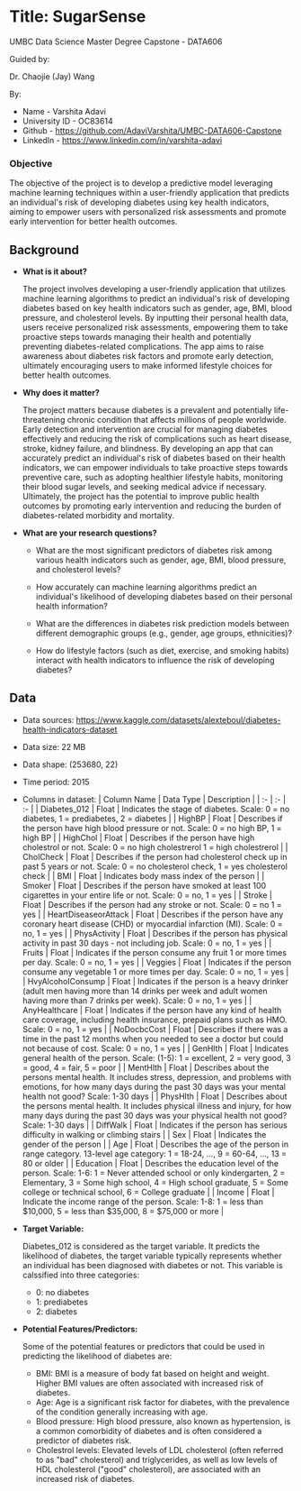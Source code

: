 # Title: SugarSense

UMBC Data Science Master Degree Capstone - DATA606

Guided by:

Dr. Chaojie (Jay) Wang

By:
  - Name - Varshita Adavi
  - University ID - OC83614
  - Github - https://github.com/AdaviVarshita/UMBC-DATA606-Capstone
  - LinkedIn - https://www.linkedin.com/in/varshita-adavi


### Objective
The objective of the project is to develop a predictive model leveraging machine learning techniques within a user-friendly application that predicts an individual's risk of developing diabetes using key health indicators, aiming to empower users with personalized risk assessments and promote early intervention for better health outcomes.

## Background

- **What is it about?**

  The project involves developing a user-friendly application that utilizes machine learning algorithms to predict an individual's risk of developing diabetes based on key health indicators such as gender, age, BMI, blood pressure, and cholesterol levels. By inputting their personal health data, users receive personalized risk assessments, empowering them to take proactive steps towards managing their health and potentially preventing diabetes-related complications. The app aims to raise awareness about diabetes risk factors and promote early detection, ultimately encouraging users to make informed lifestyle choices for better health outcomes.

- **Why does it matter?**

  The project matters because diabetes is a prevalent and potentially life-threatening chronic condition that affects millions of people worldwide. Early detection and intervention are crucial for managing diabetes effectively and reducing the risk of complications such as heart disease, stroke, kidney failure, and blindness. By developing an app that can accurately predict an individual's risk of diabetes based on their health indicators, we can empower individuals to take proactive steps towards preventive care, such as adopting healthier lifestyle habits, monitoring their blood sugar levels, and seeking medical advice if necessary. Ultimately, the project has the potential to improve public health outcomes by promoting early intervention and reducing the burden of diabetes-related morbidity and mortality.

- **What are your research questions?**
  
  - What are the most significant predictors of diabetes risk among various health indicators such as gender, age, BMI, blood pressure, and cholesterol levels?

  - How accurately can machine learning algorithms predict an individual's likelihood of developing diabetes based on their personal health information?

  - What are the differences in diabetes risk prediction models between different demographic groups (e.g., gender, age groups, ethnicities)?

  - How do lifestyle factors (such as diet, exercise, and smoking habits) interact with health indicators to influence the risk of developing diabetes?


## Data 

- Data sources: https://www.kaggle.com/datasets/alexteboul/diabetes-health-indicators-dataset
- Data size: 22 MB
- Data shape: (253680, 22)
- Time period: 2015
- Columns in dataset:
    | Column Name | Data Type | Description |
    | :- | :- | :- |
    | Diabetes_012 | Float | Indicates the stage of diabetes. Scale: 0 = no diabetes, 1 = prediabetes, 2 = diabetes |
    | HighBP | Float | Describes if the person have high blood pressure or not. Scale: 0 = no high BP, 1 = high BP |
    | HighChol | Float | Describes if the person have high cholestrol or not. Scale: 0 = no high cholestrerol 1 = high cholestrerol |
    | CholCheck | Float | Describes if the person had cholesterol check up in past 5 years or not. Scale: 0 = no cholesterol check, 1 = yes cholesterol check |
    | BMI | Float | Indicates body mass index of the person |
    | Smoker | Float | Describes if the person have smoked at least 100 cigarettes in your entire life or not. Scale: 0 = no, 1 = yes |
    | Stroke | Float | Describes if the person had any stroke or not. Scale: 0 = no 1 = yes |
    | HeartDiseaseorAttack | Float | Describes if the person have any coronary heart disease (CHD) or myocardial infarction (MI). Scale: 0 = no, 1 = yes |
    | PhysActivity | Float | Describes if the person has physical activity in past 30 days - not including job. Scale: 0 = no, 1 = yes |
    | Fruits | Float | Indicates if the person consume any fruit 1 or more times per day. Scale: 0 = no, 1 = yes |
    | Veggies | Float | Indicates if the person consume any vegetable 1 or more times per day. Scale: 0 = no, 1 = yes |
    | HvyAlcoholConsump | Float | Indicates if the person is a heavy drinker (adult men having more than 14 drinks per week and adult women having more than 7 drinks per week). Scale: 0 = no, 1 = yes |
    | AnyHealthcare | Float | Indicates if the person have any kind of health care coverage, including health insurance, prepaid plans such as HMO. Scale: 0 = no, 1 = yes |
    | NoDocbcCost | Float | Describes if there was a time in the past 12 months when you needed to see a doctor but could not because of cost. Scale: 0 = no, 1 = yes |
    | GenHlth | Float | Indicates general health of the person. Scale: (1-5): 1 = excellent, 2 = very good, 3 = good, 4 = fair, 5 = poor |
    | MentHlth | Float | Describes about the persons mental health. It includes stress, depression, and problems with emotions, for how many days during the past 30 days was your mental health not good? Scale: 1-30 days |
    | PhysHlth | Float | Describes about the persons mental health. It includes physical illness and injury, for how many days during the past 30 days was your physical health not good? Scale: 1-30 days |
    | DiffWalk | Float | Indicates if the person has serious difficulty in walking or climbing stairs |
    | Sex | Float | Indicates the gender of the person |
    | Age | Float | Describes the age of the person in range category. 13-level age category: 1 = 18-24, ..., 9 = 60-64, ..., 13 = 80 or older |
    | Education | Float | Describes the education level of the person. Scale: 1-6: 1 = Never attended school or only kindergarten, 2 = Elementary, 3 = Some high school, 4 = High school graduate, 5 = Some college or technical school, 6 = College graduate |
    | Income | Float | Indicate the income range of the person. Scale: 1-8: 1 = less than $10,000, 5 = less than $35,000, 8 = $75,000 or more |


- **Target Variable:**

  Diabetes_012 is considered as the target variable. It predicts the likelihood of diabetes, the target variable typically represents whether an individual has been diagnosed with diabetes or not. This variable is calssified into three categories:
    - 0: no diabetes
    - 1: prediabetes
    - 2: diabetes


- **Potential Features/Predictors:**

  Some of the potential features or predictors that could be used in predicting the likelihood of diabetes are:
    - BMI: BMI is a measure of body fat based on height and weight. Higher BMI values are often associated with increased risk of diabetes.
    - Age: Age is a significant risk factor for diabetes, with the prevalence of the condition generally increasing with age.
    - Blood pressure: High blood pressure, also known as hypertension, is a common comorbidity of diabetes and is often considered a predictor of diabetes risk.
    - Cholestrol levels: Elevated levels of LDL cholesterol (often referred to as "bad" cholesterol) and triglycerides, as well as low levels of HDL cholesterol ("good" cholesterol), are associated with an increased risk of diabetes.
